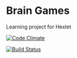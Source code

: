 # Brain Games
Learning project for Hexlet

[![Code Climate](https://codeclimate.com/github/p-kachalov/project-lvl1-s92/badges/gpa.svg)](https://codeclimate.com/github/p-kachalov/project-lvl1-s92)

[![Build Status](https://travis-ci.org/p-kachalov/project-lvl1-s92.svg?branch=master)](https://travis-ci.org/p-kachalov/project-lvl1-s92)
